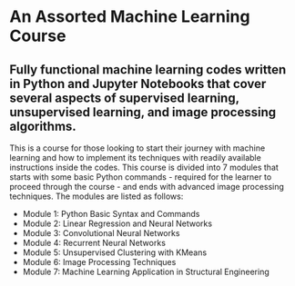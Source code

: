 # An Assorted Machine Learning Course

## Fully functional machine learning codes written in Python and Jupyter Notebooks that cover several aspects of supervised learning, unsupervised learning, and image processing algorithms.

This is a course for those looking to start their journey with machine learning and how to implement its techniques with readily available instructions inside the codes. This course is divided into 7 modules that starts with some basic Python commands - required for the learner to proceed through the course - and ends with advanced image processing techniques. The modules are listed as follows:

* Module 1: Python Basic Syntax and Commands
* Module 2: Linear Regression and Neural Networks
* Module 3: Convolutional Neural Networks
* Module 4: Recurrent Neural Networks
* Module 5: Unsupervised Clustering with KMeans
* Module 6: Image Processing Techniques 
* Module 7: Machine Learning Application in Structural Engineering 

